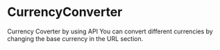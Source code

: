 # CurrencyConverter
Currency Coverter by using API
You can convert different currencies by changing the base currency in the URL section.
